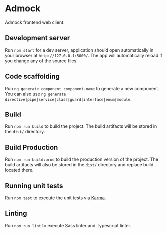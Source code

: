 # Admock

Admock frontend web client.

## Development server

Run `npm start` for a dev server, application should open automatically in your browser at `http://127.0.0.1:5000/`. The app will automatically reload if you change any of the source files.

## Code scaffolding

Run `ng generate component component-name` to generate a new component. You can also use `ng generate directive|pipe|service|class|guard|interface|enum|module`.

## Build

Run `npm run build` to build the project. The build artifacts will be stored in the `dist/` directory.

## Build Production

Run `npm run build:prod` to build the production version of the project. The build artifacts will also be stored in the `dist/` directory and replace build located there.

## Running unit tests

Run `npm test` to execute the unit tests via [Karma](https://karma-runner.github.io).

## Linting

Run `npm run lint` to execute Sass linter and Typescript linter.

